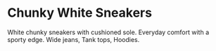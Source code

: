 # Chunky White Sneakers
White chunky sneakers with cushioned sole. Everyday comfort with a sporty edge. Wide jeans, Tank tops, Hoodies.